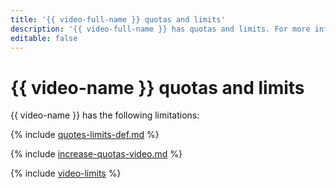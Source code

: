 ```yaml
---
title: '{{ video-full-name }} quotas and limits'
description: '{{ video-full-name }} has quotas and limits. For more information about the service limitations, read this article.'
editable: false
---
```


# {{ video-name }} quotas and limits

{{ video-name }} has the following limitations:

{% include [quotes-limits-def.md](../../_includes/quotes-limits-def.md) %}

{% include [increase-quotas-video.md](../../_includes/increase-quotas-video.md) %}

{% include [video-limits](../../_includes/video-limits.md) %}